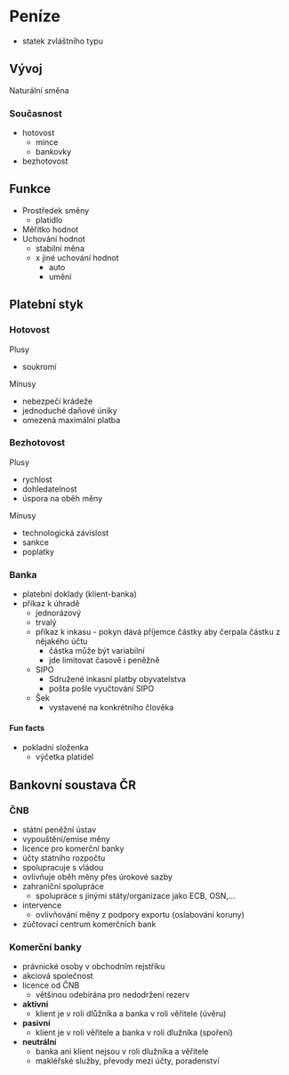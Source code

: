 # Peníze

- statek zvláštního typu

## Vývoj

Naturální směna

### Současnost

- hotovost
    - mince
    - bankovky
- bezhotovost

## Funkce

- Prostředek směny
    - platidlo
- Měřítko hodnot
- Uchování hodnot
    - stabilní měna
    - x jiné uchování hodnot
        - auto
        - umění

## Platební styk

### Hotovost

Plusy
- soukromí 

Mínusy
- nebezpečí krádeže
- jednoduché daňové úniky
- omezená maximální platba

### Bezhotovost

Plusy
- rychlost
- dohledatelnost
- úspora na oběh měny

Mínusy
- technologická závislost
- sankce
- poplatky

### Banka

- platební doklady (klient-banka)
- příkaz k úhradě
    - jednorázový
    - trvalý
    - příkaz k inkasu - pokyn dává příjemce částky aby čerpala částku z nějakého účtu
        - částka může být variabilní
        - jde limitovat časově i peněžně
    - SIPO
        - Sdružené inkasní platby obyvatelstva
        - pošta pošle vyučtování SIPO
    - Šek
        - vystavené na konkrétního člověka

#### Fun facts

- pokladní složenka
    - výčetka platidel

## Bankovní soustava ČR

### ČNB

- státní peněžní ústav
- vypouštění/emise měny
- licence pro komerční banky
- účty státního rozpočtu
- spolupracuje s vládou
- ovlivňuje oběh měny přes úrokové sazby
- zahraniční spolupráce
    - spolupráce s jinými státy/organizace jako ECB, OSN,...
- intervence
    - ovlivňování měny z podpory exportu (oslabování koruny)
- zúčtovací centrum komerčních bank

### Komerční banky

- právnické osoby v obchodním rejstříku
- akciová společnost
- licence od ČNB
    - většinou odebírána pro nedodržení rezerv
- **aktivní**
    - klient je v roli dlůžníka a banka v roli věřitele (úvěru)
- **pasivní**
    - klient je v roli věřitele a banka v roli dlužníka (spoření)
- **neutrální**
    - banka ani klient nejsou v roli dlužníka a věřitele
    - makléřské služby, převody mezi účty, poradenství